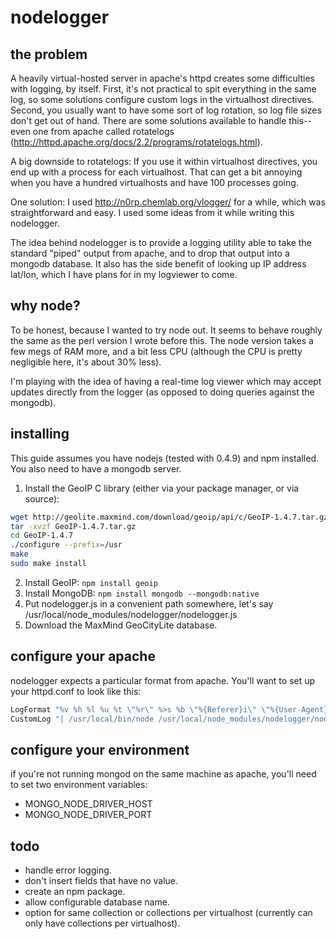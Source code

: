 # nodelogger

## the problem

A heavily virtual-hosted server in apache's httpd creates some difficulties with logging, by itself. First, it's not practical to spit everything in the same log, so some solutions configure custom logs in the virtualhost directives. Second, you usually want to have some sort of log rotation, so log file sizes don't get out of hand. There are some solutions available to handle this--even one from apache called rotatelogs (http://httpd.apache.org/docs/2.2/programs/rotatelogs.html).

A big downside to rotatelogs: If you use it within virtualhost directives, you end up with a process for each virtualhost. That can get a bit annoying when you have a hundred virtualhosts and have 100 processes going.

One solution: I used http://n0rp.chemlab.org/vlogger/ for a while, which was straightforward and easy. I used some ideas from it while writing this nodelogger. 

The idea behind nodelogger is to provide a logging utility able to take the standard "piped" output from apache, and to drop that output into a mongodb database. It also has the side benefit of looking up IP address lat/lon, which I have plans for in my logviewer to come.

## why node?

To be honest, because I wanted to try node out. It seems to behave roughly the same as the perl version I wrote before this. The node version takes a few megs of RAM more, and a bit less CPU (although the CPU is pretty negligible here, it's about 30% less).

I'm playing with the idea of having a real-time log viewer which may accept updates directly from the logger (as opposed to doing queries against the mongodb).

## installing

This guide assumes you have nodejs (tested with 0.4.9) and npm installed. You also need to have a mongodb server.

1. Install the GeoIP C library (either via your package manager, or via source):

```sh
wget http://geolite.maxmind.com/download/geoip/api/c/GeoIP-1.4.7.tar.gz
tar -xvzf GeoIP-1.4.7.tar.gz
cd GeoIP-1.4.7
./configure --prefix=/usr
make
sudo make install
```
2. Install GeoIP: `npm install geoip`
3. Install MongoDB: `npm install mongodb --mongodb:native`
4. Put nodelogger.js in a convenient path somewhere, let's say /usr/local/node_modules/nodelogger/nodelogger.js
5. Download the MaxMind GeoCityLite database.

## configure your apache

nodelogger expects a particular format from apache. You'll want to set up your httpd.conf to look like this:

```apache
LogFormat "%v %h %l %u %t \"%r\" %>s %b \"%{Referer}i\" \"%{User-Agent}i\"" combined
CustomLog "| /usr/local/bin/node /usr/local/node_modules/nodelogger/nodelogger.js" combined
```

## configure your environment

if you're not running mongod on the same machine as apache, you'll need to set two environment variables:

* MONGO_NODE_DRIVER_HOST
* MONGO_NODE_DRIVER_PORT

## todo

* handle error logging.
* don't insert fields that have no value.
* create an npm package.
* allow configurable database name.
* option for same collection or collections per virtualhost (currently can only have collections per virtualhost).